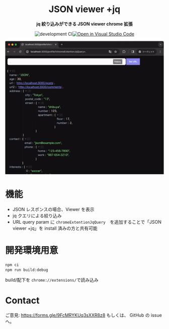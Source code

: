 <div align="center">
  
# JSON viewer +jq

**jq 絞り込みができる JSON viewer chrome 拡張**

![development CI](https://github.com/nusuke/chrome-extention-json-viewer-jq/actions/workflows/development.yml/badge.svg)[![Open in Visual Studio Code](https://img.shields.io/static/v1?logo=visualstudiocode&label=&message=Open%20in%20Visual%20Studio%20Code&labelColor=2c2c32&color=007acc&logoColor=007acc)](https://open.vscode.dev/nusuke/chrome-extention-json-viewer-jq)

![introduction](document/introduction.gif)

</div>

# 機能

- JSON レスポンスの場合、Viewer を表示
- jq クエリによる絞り込み
- URL query param に `chromeExtentionJqQuery`　を追加することで「JSON viewer +jq」を install 済みの方と共有可能

# 開発環境用意

```
npm ci
npm run build:debug
```

build/配下を `chrome://extensions/`で読み込み

# Contact

ご意見: https://forms.gle/9FcMRYKUq3sXXR8z8
もしくは、 GitHub の issue へ。
